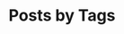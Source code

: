 ---
layout: tags
title: "Posts by Tags"
permalink: /tags/
browser_title: Tags \| IT looks so easy
description: "Posts listed by Tag"
author_profile: false
comments: false
exclude_from_search: true
---